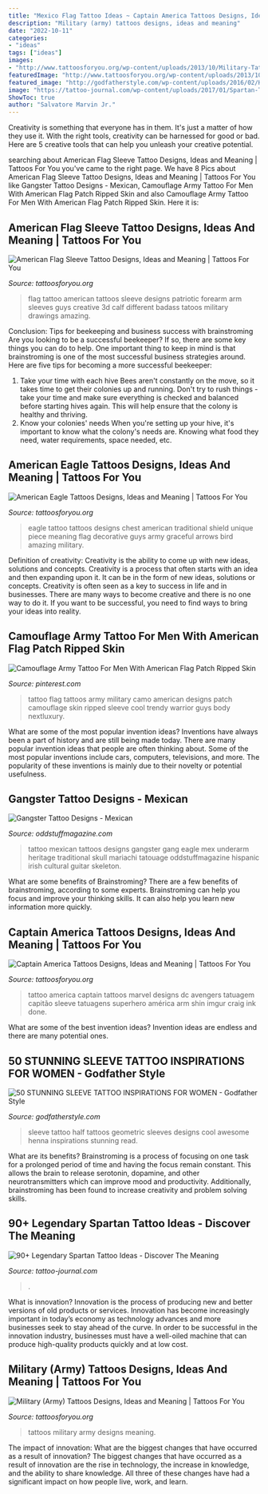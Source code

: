 ```yaml
---
title: "Mexico Flag Tattoo Ideas ~ Captain America Tattoos Designs, Ideas And Meaning"
description: "Military (army) tattoos designs, ideas and meaning"
date: "2022-10-11"
categories:
- "ideas"
tags: ["ideas"]
images:
- "http://www.tattoosforyou.org/wp-content/uploads/2013/10/Military-Tattoos.jpg"
featuredImage: "http://www.tattoosforyou.org/wp-content/uploads/2013/10/Military-Tattoos.jpg"
featured_image: "http://godfatherstyle.com/wp-content/uploads/2016/02/Half-Sleeve-Tattoo-Woman1.jpg"
image: "https://tattoo-journal.com/wp-content/uploads/2017/01/Spartan-Tattoo-74-1-650x650.jpg"
ShowToc: true
author: "Salvatore Marvin Jr."
---
```



Creativity is something that everyone has in them. It's just a matter of how they use it. With the right tools, creativity can be harnessed for good or bad. Here are 5 creative tools that can help you unleash your creative potential.

	

		
searching about American Flag Sleeve Tattoo Designs, Ideas and Meaning | Tattoos For You you've came to the right page. We have 8 Pics about American Flag Sleeve Tattoo Designs, Ideas and Meaning | Tattoos For You like Gangster Tattoo Designs - Mexican, Camouflage Army Tattoo For Men With American Flag Patch Ripped Skin and also Camouflage Army Tattoo For Men With American Flag Patch Ripped Skin. Here it is:
		
    
## American Flag Sleeve Tattoo Designs, Ideas And Meaning | Tattoos For You

<img loading=lazy src="https://www.tattoosforyou.org/wp-content/uploads/2017/05/American-Flag-Tattoos-Sleeves.jpg" onerror="this.onerror=null;this.src='https://tse1.mm.bing.net/th?id=OIP.tfzstbOKDOsnY7fCCleUzAHaK5&amp;pid=15.1';" alt="American Flag Sleeve Tattoo Designs, Ideas and Meaning | Tattoos For You">

_Source: tattoosforyou.org_

>flag tattoo american tattoos sleeve designs patriotic forearm arm sleeves guys creative 3d calf different badass tatoos military drawings amazing. 

	

Conclusion: Tips for beekeeping and business success with brainstroming
Are you looking to be a successful beekeeper? If so, there are some key things you can do to help. One important thing to keep in mind is that brainstroming is one of the most successful business strategies around. Here are five tips for becoming a more successful beekeeper:

1. Take your time with each hive
Bees aren't constantly on the move, so it takes time to get their colonies up and running. Don't try to rush things - take your time and make sure everything is checked and balanced before starting hives again. This will help ensure that the colony is healthy and thriving.
2. Know your colonies' needs
When you're setting up your hive, it's important to know what the colony's needs are. Knowing what food they need, water requirements, space needed, etc.

    
## American Eagle Tattoos Designs, Ideas And Meaning | Tattoos For You

<img loading=lazy src="https://www.tattoosforyou.org/wp-content/uploads/2016/03/American-Eagle-Tattoo.jpg" onerror="this.onerror=null;this.src='https://tse2.mm.bing.net/th?id=OIP.h8MxTaPYOZEVm17lGI48cgHaHa&amp;pid=15.1';" alt="American Eagle Tattoos Designs, Ideas and Meaning | Tattoos For You">

_Source: tattoosforyou.org_

>eagle tattoo tattoos designs chest american traditional shield unique piece meaning flag decorative guys army graceful arrows bird amazing military. 

	

Definition of creativity: Creativity is the ability to come up with new ideas, solutions and concepts.
Creativity is a process that often starts with an idea and then expanding upon it. It can be in the form of new ideas, solutions or concepts. Creativity is often seen as a key to success in life and in businesses. There are many ways to become creative and there is no one way to do it. If you want to be successful, you need to find ways to bring your ideas into reality.

    
## Camouflage Army Tattoo For Men With American Flag Patch Ripped Skin

<img loading=lazy src="https://i.pinimg.com/736x/c5/f3/96/c5f396c242f07d7f10438c24d57643e1.jpg" onerror="this.onerror=null;this.src='https://tse1.mm.bing.net/th?id=OIP.9M7QgTUqlBEQCXrcS3hR_wHaHa&amp;pid=15.1';" alt="Camouflage Army Tattoo For Men With American Flag Patch Ripped Skin">

_Source: pinterest.com_

>tattoo flag tattoos army military camo american designs patch camouflage skin ripped sleeve cool trendy warrior guys body nextluxury. 

	

What are some of the most popular invention ideas?
Inventions have always been a part of history and are still being made today. There are many popular invention ideas that people are often thinking about. Some of the most popular inventions include cars, computers, televisions, and more. The popularity of these inventions is mainly due to their novelty or potential usefulness.

    
## Gangster Tattoo Designs - Mexican

<img loading=lazy src="http://oddstuffmagazine.com/wp-content/uploads/2013/09/Mexican-tattoo-designs-11-531x800.jpg" onerror="this.onerror=null;this.src='https://tse2.mm.bing.net/th?id=OIP.GOUm2sh-VNTG6dTNEuiRWQHaLK&amp;pid=15.1';" alt="Gangster Tattoo Designs - Mexican">

_Source: oddstuffmagazine.com_

>tattoo mexican tattoos designs gangster gang eagle mex underarm heritage traditional skull mariachi tatouage oddstuffmagazine hispanic irish cultural guitar skeleton. 

	

What are some benefits of Brainstroming?
There are a few benefits of brainstroming, according to some experts. Brainstroming can help you focus and improve your thinking skills. It can also help you learn new information more quickly.

    
## Captain America Tattoos Designs, Ideas And Meaning | Tattoos For You

<img loading=lazy src="https://www.tattoosforyou.org/wp-content/uploads/2016/03/Captain-America-Tattoo-Images.jpg" onerror="this.onerror=null;this.src='https://tse2.mm.bing.net/th?id=OIP.CZcxfusmBM1KsBTju1xzBQHaJ5&amp;pid=15.1';" alt="Captain America Tattoos Designs, Ideas and Meaning | Tattoos For You">

_Source: tattoosforyou.org_

>tattoo america captain tattoos marvel designs dc avengers tatuagem capitão sleeve tatuagens superhero américa arm shin imgur craig ink done. 

	

What are some of the best invention ideas?
Invention ideas are endless and there are many potential ones.

    
## 50 STUNNING SLEEVE TATTOO INSPIRATIONS FOR WOMEN - Godfather Style

<img loading=lazy src="http://godfatherstyle.com/wp-content/uploads/2016/02/Half-Sleeve-Tattoo-Woman1.jpg" onerror="this.onerror=null;this.src='https://tse1.mm.bing.net/th?id=OIP.4zDo9gTl9SYOASdG75KKMAHaK4&amp;pid=15.1';" alt="50 STUNNING SLEEVE TATTOO INSPIRATIONS FOR WOMEN - Godfather Style">

_Source: godfatherstyle.com_

>sleeve tattoo half tattoos geometric sleeves designs cool awesome henna inspirations stunning read. 

	

What are its benefits?
Brainstroming is a process of focusing on one task for a prolonged period of time and having the focus remain constant. This allows the brain to release serotonin, dopamine, and other neurotransmitters which can improve mood and productivity. Additionally, brainstroming has been found to increase creativity and problem solving skills.

    
## 90+ Legendary Spartan Tattoo Ideas - Discover The Meaning

<img loading=lazy src="https://tattoo-journal.com/wp-content/uploads/2017/01/Spartan-Tattoo-74-1-650x650.jpg" onerror="this.onerror=null;this.src='https://tse4.mm.bing.net/th?id=OIP.yuE1M_xEYDZJekYML59pZQHaHa&amp;pid=15.1';" alt="90+ Legendary Spartan Tattoo Ideas - Discover The Meaning">

_Source: tattoo-journal.com_

>. 

	

What is innovation?
Innovation is the process of producing new and better versions of old products or services. Innovation has become increasingly important in today’s economy as technology advances and more businesses seek to stay ahead of the curve. In order to be successful in the innovation industry, businesses must have a well-oiled machine that can produce high-quality products quickly and at low cost.

    
## Military (Army) Tattoos Designs, Ideas And Meaning | Tattoos For You

<img loading=lazy src="http://www.tattoosforyou.org/wp-content/uploads/2013/10/Military-Tattoos.jpg" onerror="this.onerror=null;this.src='https://tse4.mm.bing.net/th?id=OIP.h3YuzoXNEkJ0ySn1rJpupwHaMc&amp;pid=15.1';" alt="Military (Army) Tattoos Designs, Ideas and Meaning | Tattoos For You">

_Source: tattoosforyou.org_

>tattoos military army designs meaning. 

	

The impact of innovation: What are the biggest changes that have occurred as a result of innovation?
The biggest changes that have occurred as a result of innovation are the rise in technology, the increase in knowledge, and the ability to share knowledge. All three of these changes have had a significant impact on how people live, work, and learn.

